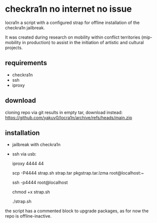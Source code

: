 # checkra1n no internet no issue
locra1n a script with a configured strap for offline installation of the checkra1n jailbreak.

It was created during research on mobility within conflict territories (mip-mobility in production) to assist in the initiation of artistic and cultural projects.


## requirements
- checkra1n
- ssh
- iproxy

## download
cloning repo via git results in empty tar, download instead:
https://github.com/yakuv0/locra1n/archive/refs/heads/main.zip

## installation
- jailbreak with checkra1n
- ssh via usb:

  iproxy 4444 44
  
  scp -P4444 strap.sh strap.tar pkgstrap.tar.lzma root@localhost:~
  
  ssh -p4444 root@localhost
  
  chmod +x strap.sh
  
  ./strap.sh
  
the script has a commented block to upgrade packages, as for now the repo is offline-inactive.


